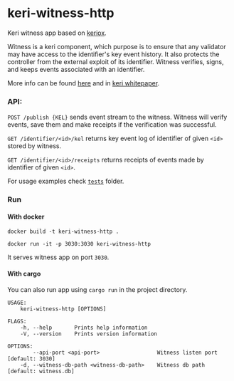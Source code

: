 # keri-witness-http 

Keri witness app based on [keriox](https://github.com/decentralized-identity/keriox).

Witness is a keri component, which purpose is to ensure that any validator may have access to the identifier's key event history. It also protects the controller from the external exploit of its identifier. Witness verifies, signs, and keeps events associated with an identifier.

More info can be found [here](https://github.com/decentralized-identity/keri/blob/master/kids/kid0009.md) and in [keri whitepaper](https://github.com/decentralized-identity/keri/blob/master/kids/KERI_WP.pdf).

### API:

```POST /publish {KEL}``` sends event stream to the witness. Witness will verify events, save them and make receipts if the verification was successful.

```GET /identifier/<id>/kel``` returns key event log of identifier of given `<id>` stored by witness.

```GET /identifier/<id>/receipts``` returns receipts of events made by identifier of given `<id>`.

For usage examples check [`tests`](https://github.com/THCLab/keri-witness-http/tree/main/tests) folder.

### Run

#### With docker

```docker build -t keri-witness-http .```

```docker run -it -p 3030:3030 keri-witness-http```

It serves witness app on port `3030`.

#### With cargo 
You can also run app using `cargo run` in the project directory.

```
USAGE:
    keri-witness-http [OPTIONS]

FLAGS:
    -h, --help       Prints help information
    -V, --version    Prints version information

OPTIONS:
        --api-port <api-port>                  Witness listen port [default: 3030]
    -d, --witness-db-path <witness-db-path>    Witness db path [default: witness.db]
```